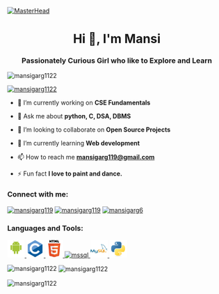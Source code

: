 [![MasterHead](https://media-exp3.licdn.com/dms/image/C4E16AQGDLURwP-MxHQ/profile-displaybackgroundimage-shrink_350_1400/0/1624432677770?e=1631750400&v=beta&t=0LohX99JFWfYQy8ZEmLiw3vcqpkR56mig0tvJ7gfNOM)](https://mansigarg1122.github.io)

<h1 align="center">Hi 👋, I'm Mansi</h1>
<h3 align="center">Passionately Curious Girl who like to Explore and Learn</h3>

<p align="left"> <img src="https://komarev.com/ghpvc/?username=mansigarg1122&label=Profile%20views&color=0e75b6&style=flat" alt="mansigarg1122" /> </p>

<p align="left"> <a href="https://github.com/ryo-ma/github-profile-trophy"><img src="https://github-profile-trophy.vercel.app/?username=mansigarg1122" alt="mansigarg1122" /></a> </p>

- 🔭 I’m currently working on **CSE Fundamentals**

- 💬 Ask me about **python, C, DSA, DBMS**

- 👯 I’m looking to collaborate on **Open Source Projects**

- 🌱 I’m currently learning **Web development**

- 📫 How to reach me **mansigarg119@gmail.com**

- ⚡ Fun fact **I love to paint and dance.**

<h3 align="left">Connect with me:</h3>
<p align="left">
<a href="https://linkedin.com/in/mansigarg119" target="blank"><img align="center" src="https://raw.githubusercontent.com/rahuldkjain/github-profile-readme-generator/master/src/images/icons/Social/linked-in-alt.svg" alt="mansigarg119" height="30" width="40" /></a>
<a href="https://fb.com/mansigarg119" target="blank"><img align="center" src="https://raw.githubusercontent.com/rahuldkjain/github-profile-readme-generator/master/src/images/icons/Social/facebook.svg" alt="mansigarg119" height="30" width="40" /></a>
<a href="https://instagram.com/mansigarg6" target="blank"><img align="center" src="https://raw.githubusercontent.com/rahuldkjain/github-profile-readme-generator/master/src/images/icons/Social/instagram.svg" alt="mansigarg6" height="30" width="40" /></a>
</p>

<h3 align="left">Languages and Tools:</h3>
<p align="left"> <a href="https://developer.android.com" target="_blank"> <img src="https://raw.githubusercontent.com/devicons/devicon/master/icons/android/android-original-wordmark.svg" alt="android" width="40" height="40"/> </a> <a href="https://www.cprogramming.com/" target="_blank"> <img src="https://raw.githubusercontent.com/devicons/devicon/master/icons/c/c-original.svg" alt="c" width="40" height="40"/> </a> <a href="https://www.w3.org/html/" target="_blank"> <img src="https://raw.githubusercontent.com/devicons/devicon/master/icons/html5/html5-original-wordmark.svg" alt="html5" width="40" height="40"/> </a> <a href="https://www.microsoft.com/en-us/sql-server" target="_blank"> <img src="https://www.svgrepo.com/show/303229/microsoft-sql-server-logo.svg" alt="mssql" width="40" height="40"/> </a> <a href="https://www.mysql.com/" target="_blank"> <img src="https://raw.githubusercontent.com/devicons/devicon/master/icons/mysql/mysql-original-wordmark.svg" alt="mysql" width="40" height="40"/> </a> <a href="https://www.python.org" target="_blank"> <img src="https://raw.githubusercontent.com/devicons/devicon/master/icons/python/python-original.svg" alt="python" width="40" height="40"/> </a> </p>

<p><img align="left" src="https://github-readme-stats.vercel.app/api/top-langs?username=mansigarg1122&show_icons=true&locale=en&layout=compact" alt="mansigarg1122" /></p>

<p>&nbsp;<img align="center" src="https://github-readme-stats.vercel.app/api?username=mansigarg1122&show_icons=true&locale=en" alt="mansigarg1122" /></p>

<p><img align="center" src="https://github-readme-streak-stats.herokuapp.com/?user=mansigarg1122&" alt="mansigarg1122" /></p>
